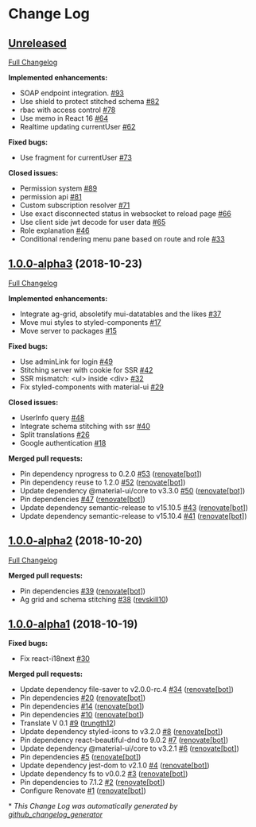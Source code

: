 # Change Log

## [Unreleased](https://github.com/revskill10/next-template/tree/HEAD)

[Full Changelog](https://github.com/revskill10/next-template/compare/1.0.0-alpha3...HEAD)

**Implemented enhancements:**

- SOAP endpoint integration. [\#93](https://github.com/revskill10/next-template/issues/93)
- Use shield to protect stitched schema [\#82](https://github.com/revskill10/next-template/issues/82)
- rbac with access control [\#78](https://github.com/revskill10/next-template/issues/78)
- Use memo in React 16 [\#64](https://github.com/revskill10/next-template/issues/64)
- Realtime updating currentUser [\#62](https://github.com/revskill10/next-template/issues/62)

**Fixed bugs:**

- Use fragment for currentUser [\#73](https://github.com/revskill10/next-template/issues/73)

**Closed issues:**

- Permission system [\#89](https://github.com/revskill10/next-template/issues/89)
- permission api [\#81](https://github.com/revskill10/next-template/issues/81)
- Custom subscription resolver [\#71](https://github.com/revskill10/next-template/issues/71)
- Use exact disconnected status in websocket to reload page [\#66](https://github.com/revskill10/next-template/issues/66)
- Use client side jwt decode for user data [\#65](https://github.com/revskill10/next-template/issues/65)
- Role explanation [\#46](https://github.com/revskill10/next-template/issues/46)
- Conditional rendering menu pane based on route and role [\#33](https://github.com/revskill10/next-template/issues/33)

## [1.0.0-alpha3](https://github.com/revskill10/next-template/tree/1.0.0-alpha3) (2018-10-23)
[Full Changelog](https://github.com/revskill10/next-template/compare/1.0.0-alpha2...1.0.0-alpha3)

**Implemented enhancements:**

- Integrate ag-grid, absoletify mui-datatables and the likes [\#37](https://github.com/revskill10/next-template/issues/37)
- Move mui styles to styled-components [\#17](https://github.com/revskill10/next-template/issues/17)
- Move server to packages [\#15](https://github.com/revskill10/next-template/issues/15)

**Fixed bugs:**

- Use adminLink for login [\#49](https://github.com/revskill10/next-template/issues/49)
- Stitching server with cookie for SSR [\#42](https://github.com/revskill10/next-template/issues/42)
- SSR mismatch: \<ul\> inside \<div\> [\#32](https://github.com/revskill10/next-template/issues/32)
- Fix styled-components with material-ui [\#29](https://github.com/revskill10/next-template/issues/29)

**Closed issues:**

- UserInfo query [\#48](https://github.com/revskill10/next-template/issues/48)
- Integrate schema stitching with ssr [\#40](https://github.com/revskill10/next-template/issues/40)
- Split translations [\#26](https://github.com/revskill10/next-template/issues/26)
- Google authentication [\#18](https://github.com/revskill10/next-template/issues/18)

**Merged pull requests:**

- Pin dependency nprogress to 0.2.0 [\#53](https://github.com/revskill10/next-template/pull/53) ([renovate[bot]](https://github.com/apps/renovate))
- Pin dependency reuse to 1.2.0 [\#52](https://github.com/revskill10/next-template/pull/52) ([renovate[bot]](https://github.com/apps/renovate))
- Update dependency @material-ui/core to v3.3.0 [\#50](https://github.com/revskill10/next-template/pull/50) ([renovate[bot]](https://github.com/apps/renovate))
- Pin dependencies [\#47](https://github.com/revskill10/next-template/pull/47) ([renovate[bot]](https://github.com/apps/renovate))
- Update dependency semantic-release to v15.10.5 [\#43](https://github.com/revskill10/next-template/pull/43) ([renovate[bot]](https://github.com/apps/renovate))
- Update dependency semantic-release to v15.10.4 [\#41](https://github.com/revskill10/next-template/pull/41) ([renovate[bot]](https://github.com/apps/renovate))

## [1.0.0-alpha2](https://github.com/revskill10/next-template/tree/1.0.0-alpha2) (2018-10-20)
[Full Changelog](https://github.com/revskill10/next-template/compare/1.0.0-alpha1...1.0.0-alpha2)

**Merged pull requests:**

- Pin dependencies [\#39](https://github.com/revskill10/next-template/pull/39) ([renovate[bot]](https://github.com/apps/renovate))
- Ag grid and schema stitching [\#38](https://github.com/revskill10/next-template/pull/38) ([revskill10](https://github.com/revskill10))

## [1.0.0-alpha1](https://github.com/revskill10/next-template/tree/1.0.0-alpha1) (2018-10-19)
**Fixed bugs:**

- Fix react-i18next [\#30](https://github.com/revskill10/next-template/issues/30)

**Merged pull requests:**

- Update dependency file-saver to v2.0.0-rc.4 [\#34](https://github.com/revskill10/next-template/pull/34) ([renovate[bot]](https://github.com/apps/renovate))
- Pin dependencies [\#20](https://github.com/revskill10/next-template/pull/20) ([renovate[bot]](https://github.com/apps/renovate))
- Pin dependencies [\#14](https://github.com/revskill10/next-template/pull/14) ([renovate[bot]](https://github.com/apps/renovate))
- Pin dependencies [\#10](https://github.com/revskill10/next-template/pull/10) ([renovate[bot]](https://github.com/apps/renovate))
- Translate V 0.1 [\#9](https://github.com/revskill10/next-template/pull/9) ([trungth12](https://github.com/trungth12))
- Update dependency styled-icons to v3.2.0 [\#8](https://github.com/revskill10/next-template/pull/8) ([renovate[bot]](https://github.com/apps/renovate))
- Pin dependency react-beautiful-dnd to 9.0.2 [\#7](https://github.com/revskill10/next-template/pull/7) ([renovate[bot]](https://github.com/apps/renovate))
- Update dependency @material-ui/core to v3.2.1 [\#6](https://github.com/revskill10/next-template/pull/6) ([renovate[bot]](https://github.com/apps/renovate))
- Pin dependencies [\#5](https://github.com/revskill10/next-template/pull/5) ([renovate[bot]](https://github.com/apps/renovate))
- Update dependency jest-dom to v2.1.0 [\#4](https://github.com/revskill10/next-template/pull/4) ([renovate[bot]](https://github.com/apps/renovate))
- Update dependency fs to v0.0.2 [\#3](https://github.com/revskill10/next-template/pull/3) ([renovate[bot]](https://github.com/apps/renovate))
- Pin dependencies to 7.1.2 [\#2](https://github.com/revskill10/next-template/pull/2) ([renovate[bot]](https://github.com/apps/renovate))
- Configure Renovate [\#1](https://github.com/revskill10/next-template/pull/1) ([renovate[bot]](https://github.com/apps/renovate))



\* *This Change Log was automatically generated by [github_changelog_generator](https://github.com/skywinder/Github-Changelog-Generator)*